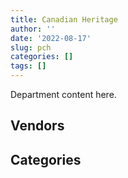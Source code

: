 ```yaml
---
title: Canadian Heritage
author: ''
date: '2022-08-17'
slug: pch
categories: []
tags: []
---
```


<script src="/rmarkdown-libs/htmlwidgets/htmlwidgets.js"></script>
<link href="/rmarkdown-libs/datatables-css/datatables-crosstalk.css" rel="stylesheet" />
<script src="/rmarkdown-libs/datatables-binding/datatables.js"></script>
<script src="/rmarkdown-libs/jquery/jquery-3.6.0.min.js"></script>
<link href="/rmarkdown-libs/dt-core-bootstrap/css/dataTables.bootstrap.min.css" rel="stylesheet" />
<link href="/rmarkdown-libs/dt-core-bootstrap/css/dataTables.bootstrap.extra.css" rel="stylesheet" />
<script src="/rmarkdown-libs/dt-core-bootstrap/js/jquery.dataTables.min.js"></script>
<script src="/rmarkdown-libs/dt-core-bootstrap/js/dataTables.bootstrap.min.js"></script>
<link href="/rmarkdown-libs/crosstalk/css/crosstalk.min.css" rel="stylesheet" />
<script src="/rmarkdown-libs/crosstalk/js/crosstalk.min.js"></script>
<script src="/rmarkdown-libs/htmlwidgets/htmlwidgets.js"></script>
<link href="/rmarkdown-libs/datatables-css/datatables-crosstalk.css" rel="stylesheet" />
<script src="/rmarkdown-libs/datatables-binding/datatables.js"></script>
<script src="/rmarkdown-libs/jquery/jquery-3.6.0.min.js"></script>
<link href="/rmarkdown-libs/dt-core-bootstrap/css/dataTables.bootstrap.min.css" rel="stylesheet" />
<link href="/rmarkdown-libs/dt-core-bootstrap/css/dataTables.bootstrap.extra.css" rel="stylesheet" />
<script src="/rmarkdown-libs/dt-core-bootstrap/js/jquery.dataTables.min.js"></script>
<script src="/rmarkdown-libs/dt-core-bootstrap/js/dataTables.bootstrap.min.js"></script>
<link href="/rmarkdown-libs/crosstalk/css/crosstalk.min.css" rel="stylesheet" />
<script src="/rmarkdown-libs/crosstalk/js/crosstalk.min.js"></script>

Department content here.

## Vendors

<div id="htmlwidget-1" style="width:100%;height:auto;" class="datatables html-widget"></div>
<script type="application/json" data-for="htmlwidget-1">{"x":{"style":"bootstrap","filter":"none","vertical":false,"data":[["<a href=\"/vendors/a_hundred_answers/\">A HUNDRED ANSWERS<\/a>","<a href=\"/vendors/advanced_business_interiors/\">ADVANCED BUSINESS INTERIORS<\/a>","<a href=\"/vendors/advanced_chippewa_technologies/\">ADVANCED CHIPPEWA TECHNOLOGIES<\/a>","<a href=\"/vendors/agilent/\">AGILENT<\/a>","<a href=\"/vendors/ainsworth/\">AINSWORTH<\/a>","<a href=\"/vendors/altis_human_resources/\">ALTIS HUMAN RESOURCES<\/a>","<a href=\"/vendors/anixter_canada/\">ANIXTER CANADA<\/a>","<a href=\"/vendors/aon_reed_stenhouse/\">AON REED STENHOUSE<\/a>","<a href=\"/vendors/ari_financial_services/\">ARI FINANCIAL SERVICES<\/a>","<a href=\"/vendors/artemp_personnel_services/\">ARTEMP PERSONNEL SERVICES<\/a>","<a href=\"/vendors/asokan_business_interiors/\">ASOKAN BUSINESS INTERIORS<\/a>","<a href=\"/vendors/avi_spl_canada/\">AVI SPL CANADA<\/a>","<a href=\"/vendors/bdo_canada/\">BDO CANADA<\/a>","<a href=\"/vendors/bell_canada/\">BELL CANADA<\/a>","<a href=\"/vendors/brookfield_global_integrated_solutions/\">BROOKFIELD GLOBAL INTEGRATED SOLUTIONS<\/a>","<a href=\"/vendors/cache_computer_consulting/\">CACHE COMPUTER CONSULTING<\/a>","<a href=\"/vendors/calian/\">CALIAN<\/a>","<a href=\"/vendors/canadian_corps_of_commissionaires/\">CANADIAN CORPS OF COMMISSIONAIRES<\/a>","<a href=\"/vendors/carahsoft_technology/\">CARAHSOFT TECHNOLOGY<\/a>","<a href=\"/vendors/carleton_university/\">CARLETON UNIVERSITY<\/a>","<a href=\"/vendors/cdw_canada/\">CDW CANADA<\/a>","<a href=\"/vendors/cedrom_sni/\">CEDROM SNI<\/a>","<a href=\"/vendors/chubb_edwards/\">CHUBB EDWARDS<\/a>","<a href=\"/vendors/cnw_group/\">CNW GROUP<\/a>","<a href=\"/vendors/cofomo/\">COFOMO<\/a>","<a href=\"/vendors/colliers_project_leaders/\">COLLIERS PROJECT LEADERS<\/a>","<a href=\"/vendors/cossette_communications/\">COSSETTE COMMUNICATIONS<\/a>","<a href=\"/vendors/csdc_systems/\">CSDC SYSTEMS<\/a>","<a href=\"/vendors/dell_computer/\">DELL COMPUTER<\/a>","<a href=\"/vendors/deloitte_and_touche/\">DELOITTE AND TOUCHE<\/a>","<a href=\"/vendors/dymech_engineering/\">DYMECH ENGINEERING<\/a>","<a href=\"/vendors/dynamic_personnel_consultants/\">DYNAMIC PERSONNEL CONSULTANTS<\/a>","<a href=\"/vendors/eberhard_von_huene_associates/\">EBERHARD VON HUENE ASSOCIATES<\/a>","<a href=\"/vendors/ebsco_canada/\">EBSCO CANADA<\/a>","<a href=\"/vendors/ecole_de_langues_abce/\">ECOLE DE LANGUES ABCE<\/a>","<a href=\"/vendors/ekos_research_associates/\">EKOS RESEARCH ASSOCIATES<\/a>","<a href=\"/vendors/environics_research_group/\">ENVIRONICS RESEARCH GROUP<\/a>","<a href=\"/vendors/ernst_young/\">ERNST YOUNG<\/a>","<a href=\"/vendors/esri/\">ESRI<\/a>","<a href=\"/vendors/excel_human_resources/\">EXCEL HUMAN RESOURCES<\/a>","<a href=\"/vendors/ford_motor_company/\">FORD MOTOR COMPANY<\/a>","<a href=\"/vendors/gartner/\">GARTNER<\/a>","<a href=\"/vendors/gatestone/\">GATESTONE<\/a>","<a href=\"/vendors/general_motors/\">GENERAL MOTORS<\/a>","<a href=\"/vendors/genesis_integration/\">GENESIS INTEGRATION<\/a>","<a href=\"/vendors/goss_gilroy/\">GOSS GILROY<\/a>","<a href=\"/vendors/graybridge_international_consulting/\">GRAYBRIDGE INTERNATIONAL CONSULTING<\/a>","<a href=\"/vendors/groupe_phaneuf/\">GROUPE PHANEUF<\/a>","<a href=\"/vendors/haworth/\">HAWORTH<\/a>","<a href=\"/vendors/hewlett_packard/\">HEWLETT PACKARD<\/a>","<a href=\"/vendors/hypertec/\">HYPERTEC<\/a>","<a href=\"/vendors/ibiska_telecom/\">IBISKA TELECOM<\/a>","<a href=\"/vendors/ifathom/\">IFATHOM<\/a>","<a href=\"/vendors/info_tech_research_group/\">INFO TECH RESEARCH GROUP<\/a>","<a href=\"/vendors/inland_audio_visual/\">INLAND AUDIO VISUAL<\/a>","<a href=\"/vendors/interactive_audio_visual/\">INTERACTIVE AUDIO VISUAL<\/a>","<a href=\"/vendors/ipsos/\">IPSOS<\/a>","<a href=\"/vendors/ipss/\">IPSS<\/a>","<a href=\"/vendors/iron_mountain/\">IRON MOUNTAIN<\/a>","<a href=\"/vendors/itex/\">ITEX<\/a>","<a href=\"/vendors/jim_pattison_industries/\">JIM PATTISON INDUSTRIES<\/a>","<a href=\"/vendors/language_research_development_group/\">LANGUAGE RESEARCH DEVELOPMENT GROUP<\/a>","<a href=\"/vendors/lionbridge/\">LIONBRIDGE<\/a>","<a href=\"/vendors/lowe_martin_company/\">LOWE MARTIN COMPANY<\/a>","<a href=\"/vendors/manifest_communications/\">MANIFEST COMMUNICATIONS<\/a>","<a href=\"/vendors/maplesoft_consulting/\">MAPLESOFT CONSULTING<\/a>","<a href=\"/vendors/maxsys_staffing_and_consulting/\">MAXSYS STAFFING AND CONSULTING<\/a>","<a href=\"/vendors/media_q/\">MEDIA Q<\/a>","<a href=\"/vendors/messa_computing/\">MESSA COMPUTING<\/a>","<a href=\"/vendors/microsoft_canada/\">MICROSOFT CANADA<\/a>","<a href=\"/vendors/mishkumi_technologies/\">MISHKUMI TECHNOLOGIES<\/a>","<a href=\"/vendors/mnp/\">MNP<\/a>","<a href=\"/vendors/momentum_solutions/\">MOMENTUM SOLUTIONS<\/a>","<a href=\"/vendors/morneau_shepell/\">MORNEAU SHEPELL<\/a>","<a href=\"/vendors/national_arts_centre/\">NATIONAL ARTS CENTRE<\/a>","<a href=\"/vendors/nations_translation_group/\">NATIONS TRANSLATION GROUP<\/a>","<a href=\"/vendors/nattiq/\">NATTIQ<\/a>","<a href=\"/vendors/naut_mawt_tribal_council/\">NAUT MAWT TRIBAL COUNCIL<\/a>","<a href=\"/vendors/nisha_techonologies/\">NISHA TECHONOLOGIES<\/a>","<a href=\"/vendors/nitam_solutions/\">NITAM SOLUTIONS<\/a>","<a href=\"/vendors/nova_networks/\">NOVA NETWORKS<\/a>","<a href=\"/vendors/opentext/\">OPENTEXT<\/a>","<a href=\"/vendors/pattison_sign_group/\">PATTISON SIGN GROUP<\/a>","<a href=\"/vendors/phaselock_systems_international/\">PHASELOCK SYSTEMS INTERNATIONAL<\/a>","<a href=\"/vendors/pleiad_canada/\">PLEIAD CANADA<\/a>","<a href=\"/vendors/postmedia_network/\">POSTMEDIA NETWORK<\/a>","<a href=\"/vendors/pr3_medias/\">PR3 MEDIAS<\/a>","<a href=\"/vendors/pra/\">PRA<\/a>","<a href=\"/vendors/pricewaterhouse_coopers/\">PRICEWATERHOUSE COOPERS<\/a>","<a href=\"/vendors/printers_plus/\">PRINTERS PLUS<\/a>","<a href=\"/vendors/procom_consultants/\">PROCOM CONSULTANTS<\/a>","<a href=\"/vendors/proquest/\">PROQUEST<\/a>","<a href=\"/vendors/purespirit_solutions/\">PURESPIRIT SOLUTIONS<\/a>","<a href=\"/vendors/qmr/\">QMR<\/a>","<a href=\"/vendors/r_e_gilmore_investments/\">R E GILMORE INVESTMENTS<\/a>","<a href=\"/vendors/raymond_chabot_grant_thornton/\">RAYMOND CHABOT GRANT THORNTON<\/a>","<a href=\"/vendors/rogers/\">ROGERS<\/a>","<a href=\"/vendors/s_p_global_market_intelligence/\">S P GLOBAL MARKET INTELLIGENCE<\/a>","<a href=\"/vendors/sap/\">SAP<\/a>","<a href=\"/vendors/sas_institute/\">SAS INSTITUTE<\/a>","<a href=\"/vendors/sca_shipping_consultants_associated/\">SCA SHIPPING CONSULTANTS ASSOCIATED<\/a>","<a href=\"/vendors/si_systems/\">SI SYSTEMS<\/a>","<a href=\"/vendors/siemens/\">SIEMENS<\/a>","<a href=\"/vendors/sierra_systems_group/\">SIERRA SYSTEMS GROUP<\/a>","<a href=\"/vendors/simex_defence/\">SIMEX DEFENCE<\/a>","<a href=\"/vendors/simplex_grinnell/\">SIMPLEX GRINNELL<\/a>","<a href=\"/vendors/softchoice/\">SOFTCHOICE<\/a>","<a href=\"/vendors/solotech/\">SOLOTECH<\/a>","<a href=\"/vendors/st_joseph_print_group/\">ST JOSEPH PRINT GROUP<\/a>","<a href=\"/vendors/stantec/\">STANTEC<\/a>","<a href=\"/vendors/subaru_canada/\">SUBARU CANADA<\/a>","<a href=\"/vendors/suncor_energy/\">SUNCOR ENERGY<\/a>","<a href=\"/vendors/super_channel_international/\">SUPER CHANNEL INTERNATIONAL<\/a>","<a href=\"/vendors/systematix_solutions/\">SYSTEMATIX SOLUTIONS<\/a>","<a href=\"/vendors/systemscope/\">SYSTEMSCOPE<\/a>","<a href=\"/vendors/teknion/\">TEKNION<\/a>","<a href=\"/vendors/teksystems_canada/\">TEKSYSTEMS CANADA<\/a>","<a href=\"/vendors/telecom_computer_services/\">TELECOM COMPUTER SERVICES<\/a>","<a href=\"/vendors/telus_canada/\">TELUS CANADA<\/a>","<a href=\"/vendors/the_vcan_group/\">THE VCAN GROUP<\/a>","<a href=\"/vendors/tiree/\">TIREE<\/a>","<a href=\"/vendors/toromont/\">TOROMONT<\/a>","<a href=\"/vendors/toshiba_canada/\">TOSHIBA CANADA<\/a>","<a href=\"/vendors/totem_offisource/\">TOTEM OFFISOURCE<\/a>","<a href=\"/vendors/toyota_canada/\">TOYOTA CANADA<\/a>","<a href=\"/vendors/tyco_integrated_fire_security/\">TYCO INTEGRATED FIRE SECURITY<\/a>","<a href=\"/vendors/ubiqus_canada/\">UBIQUS CANADA<\/a>","<a href=\"/vendors/united_rentals_of_canada/\">UNITED RENTALS OF CANADA<\/a>","<a href=\"/vendors/university_of_ottawa/\">UNIVERSITY OF OTTAWA<\/a>","<a href=\"/vendors/university_of_regina/\">UNIVERSITY OF REGINA<\/a>","<a href=\"/vendors/westbury_national_show_systems/\">WESTBURY NATIONAL SHOW SYSTEMS<\/a>","<a href=\"/vendors/workdynamics_technologies/\">WORKDYNAMICS TECHNOLOGIES<\/a>","<a href=\"/vendors/xerox/\">XEROX<\/a>"],["$    38,952.99","$    24,341.53","$    65,010.59",null,"$    14,916.00","$    56,138.80",null,"$    64,026.48","$    21,707.00",null,null,null,"$   990,945.27","$   627,781.47","$   143,420.52","$   169,057.24","$    94,824.53","$ 1,408,782.38","$    20,594.55","$     8,461.90","$    23,109.98","$    85,163.08","$    24,974.36","$    35,941.19","$ 1,765,036.46",null,"$ 1,999,332.32","$    24,894.74",null,null,"$   104,451.62",null,"$    19,879.30","$   156,083.07",null,"$    52,760.98","$    44,497.37","$    81,500.82","$    15,528.45","$   438,548.97","$    63,957.20","$   724,124.10","$    27,087.60","$    52,721.39","$   257,674.20","$     9,791.25",null,"$ 4,213,347.33",null,"$    36,391.55","$    23,024.89","$   501,919.11",null,"$    24,441.48",null,"$    17,200.26",null,"$    24,973.11","$     5,173.88",null,"$     7,145.16","$    27,906.27","$    23,145.10","$   120,823.75",null,"$   935,578.63","$    63,412.34","$    28,250.00",null,"$   415,259.49","$   224,088.05",null,"$   271,095.35",null,null,null,null,null,"$ 1,299,600.67",null,null,"$    63,886.50","$    11,865.00",null,"$    11,359.53","$    65,540.00","$   327,035.29","$    24,665.57","$   109,280.96",null,"$    63,963.84","$    12,149.02",null,"$    34,776.00","$    62,147.63","$   339,056.83","$    93,846.50","$     1,301.40","$    95,221.62",null,null,null,"$   104,220.34",null,"$       996.95","$    84,269.68","$    83,575.82","$   236,817.84","$   130,679.46",null,null,"$    13,797.00",null,"$     3,953.26","$    30,916.80","$   129,196.25","$    24,532.30",null,null,"$    24,408.00","$    24,561.68","$    27,599.01",null,null,null,"$    27,234.21",null,null,"$    14,690.00",null,"$    34,565.57","$    98,476.58","$     7,114.56"],[null,"$    93,720.60","$   115,095.41",null,"$    32,663.33","$   100,926.14",null,"$    34,704.50","$    21,667.50","$    10,741.66",null,"$       501.71","$ 1,015,854.21","$   498,904.34","$    43,156.49","$   399,608.43","$   433,715.76","$   734,203.57","$    93,962.63",null,null,"$    87,103.41","$    51,811.76","$    36,318.20","$ 1,304,363.60",null,"$    73,095.36","$    22,385.88",null,null,"$    96,072.88","$    44,532.82","$    10,747.08","$   134,619.50","$    10,413.39",null,null,"$    92,011.91","$    15,603.26","$   626,182.49",null,"$   153,395.56",null,null,"$   190,284.20","$   118,886.25",null,null,"$    18,577.82","$    41,120.31","$    14,926.30","$   291,659.68",null,null,"$    31,158.93",null,"$    23,625.00",null,"$     5,173.88",null,null,"$    23,027.16","$    12,735.60","$    76,773.77",null,"$   781,447.35",null,"$    16,943.68",null,"$   415,259.49",null,"$   212,834.82",null,null,null,null,null,null,"$   280,871.34",null,null,null,null,null,null,"$    24,314.75","$ 2,168,209.09","$   141,313.18","$   109,280.96",null,null,"$    32,828.98",null,null,"$    43,891.91","$   481,582.77","$    16,950.00","$    25,000.53","$   209,758.39","$    10,280.51",null,null,"$   104,220.34",null,"$    21,932.93","$    58,758.25","$    29,600.97","$   119,337.65",null,null,null,null,"$   201,985.15","$    89,295.04","$    24,860.00","$    62,908.30",null,"$    19,660.73","$    16,458.45",null,"$   101,248.00",null,"$   484,618.48",null,"$    31,857.41","$    27,922.71","$    32,397.25","$    12,654.00",null,"$    39,960.00",null,"$    71,946.88",null],[null,"$   110,280.60","$   145,643.84","$    13,389.94","$    32,752.82","$    50,772.97","$    16,663.48","$    31,972.89","$    13,678.50","$    12,520.53","$    83,500.97","$    88,543.61","$    17,628.00","$   494,475.20","$   122,938.92","$   422,306.59","$   193,043.81","$   794,815.24","$    94,220.06",null,null,"$    89,283.81","$   134,119.66","$    32,226.25","$    24,860.00","$   231,862.32","$    64,830.95","$    22,447.21","$   415,265.73","$    42,360.00",null,"$    48,653.77",null,"$   119,461.28","$    39,905.86",null,null,"$    87,104.40","$    50,196.41",null,null,null,null,null,"$    27,292.36","$    64,228.75","$    14,678.98",null,"$   112,100.63",null,null,"$   318,413.73","$    11,639.00",null,null,"$    87,945.34",null,null,null,"$    35,739.10",null,"$    36,643.23","$    21,229.83","$    76,984.11",null,"$    54,595.86",null,"$       302.57",null,"$   180,645.81",null,null,null,null,null,null,null,null,"$   248,071.34",null,"$    77,820.88","$     9,714.66",null,"$    55,590.76",null,"$    16,554.50","$ 2,813,590.76","$    76,151.25",null,null,null,"$    72,701.86","$    27,414.53",null,"$    63,106.60","$   302,192.41",null,"$    25,069.02","$   115,802.37","$    17,862.84",null,null,"$    93,654.64","$   141,956.25",null,"$    37,065.76","$    39,562.54","$   320,132.10",null,null,"$    46,704.46","$    26,366.02","$   205,379.85","$    33,865.97",null,null,null,null,"$    12,320.17",null,null,null,null,"$     2,113.30",null,"$    27,999.21","$     6,025.10",null,null,"$    26,189.16","$    13,485.42","$    27,302.65",null],[null,"$    34,196.95","$   251,644.97","$    12,953.02","$    32,663.33","$    18,602.54",null,"$    19,522.31","$    21,052.90",null,null,null,"$    24,194.34","$   546,351.33","$    39,586.08","$   406,981.20","$   188,917.92","$   362,554.53",null,null,"$    23,230.70",null,"$   147,977.65","$    56,981.92","$ 1,222,825.59","$   231,228.81","$   134,922.00","$     5,581.14",null,"$   278,444.68","$    26,465.73","$     8,484.14",null,"$   102,719.76",null,null,"$   211,632.39","$   109,953.78","$    68,350.42",null,"$    51,263.10","$   151,565.07",null,"$    46,413.15","$    24,408.92","$   173,583.18",null,null,null,null,"$   113,525.39","$   205,500.76",null,null,null,"$    11,592.03","$    69,580.05",null,null,null,"$    40,976.64","$    73,055.64","$     8,436.22",null,"$    24,718.75",null,null,"$     7,345.00","$    38,869.74","$   314,272.41",null,null,null,"$    27,283.85","$    45,200.00","$    23,100.62","$    12,798.34","$   386,925.00","$   140,074.04","$    49,582.14",null,"$    13,280.34",null,null,null,"$    56,500.00","$ 3,291,175.22","$    23,117.06",null,"$    11,743.20",null,"$    11,689.44","$    28,397.11","$    88,699.35",null,"$   381,917.34","$   117,403.61","$    23,699.13","$   191,369.47","$    10,076.99","$    90,330.99","$   174,025.63","$    96,900.89",null,null,"$    29,547.95","$    71,175.29","$   261,390.45",null,"$    22,261.00",null,"$    13,224.81",null,null,null,null,null,"$    13,406.84","$    12,320.21",null,null,null,null,"$    36,275.43","$    32,947.95","$    27,922.71","$    12,299.49",null,"$    17,350.88",null,null,"$   112,246.44",null]],"container":"<table class=\"table table-striped table-hover row-border order-column display\">\n  <thead>\n    <tr>\n      <th>Vendor<\/th>\n      <th>2017-2018<\/th>\n      <th>2018-2019<\/th>\n      <th>2019-2020<\/th>\n      <th>2020-2021<\/th>\n    <\/tr>\n  <\/thead>\n<\/table>","options":{"order":[[4,"desc"]],"pageLength":10,"autoWidth":true,"columnDefs":[],"orderClasses":false}},"evals":[],"jsHooks":[]}</script>

## Categories

<div id="htmlwidget-2" style="width:100%;height:auto;" class="datatables html-widget"></div>
<script type="application/json" data-for="htmlwidget-2">{"x":{"style":"bootstrap","filter":"none","vertical":false,"data":[["<a href=\"/categories/1_facilities_and_construction/\">Facilities and construction<\/a>","<a href=\"/categories/10_office_management/\">Office management<\/a>","<a href=\"/categories/2_professional_services/\">Professional services<\/a>","<a href=\"/categories/3_information_technology/\">Information technology<\/a>","<a href=\"/categories/5_transportation_and_logistics/\">Transportation and logistics<\/a>","<a href=\"/categories/6_industrial_products_and_services/\">Industrial products and services<\/a>","<a href=\"/categories/7_travel/\">Travel<\/a>","<a href=\"/categories/8_security_and_protection/\">Security and protection<\/a>","<a href=\"/categories/9_human_capital/\">Human capital<\/a>"],["$    676,496.32","$  2,871,461.37","$ 17,705,940.17","$ 10,742,698.10","$    361,454.42","$  3,389,372.48","$    511,580.20","$  1,748,723.21","$    700,427.44"],["$    472,933.42","$  1,514,357.45","$ 10,782,754.23","$  9,328,120.06","$    165,960.94","$  3,162,912.61","$    143,987.82","$    943,635.13","$    535,605.35"],["$    445,527.72","$  1,791,588.86","$ 11,737,566.14","$  5,205,632.59","$    259,088.60","$  3,622,758.59","$     17,501.92","$    880,150.31","$    746,856.87"],["$    557,771.75","$    823,258.62","$ 14,958,910.13","$  8,902,834.93","$    240,250.62","$  3,759,404.71","$    336,766.89","$    390,477.24","$  1,020,698.51"]],"container":"<table class=\"table table-striped table-hover row-border order-column display\">\n  <thead>\n    <tr>\n      <th>Category<\/th>\n      <th>2017-2018<\/th>\n      <th>2018-2019<\/th>\n      <th>2019-2020<\/th>\n      <th>2020-2021<\/th>\n    <\/tr>\n  <\/thead>\n<\/table>","options":{"order":[[4,"desc"]],"pageLength":20,"autoWidth":true,"columnDefs":[],"orderClasses":false,"lengthMenu":[10,20,25,50,100]}},"evals":[],"jsHooks":[]}</script>
